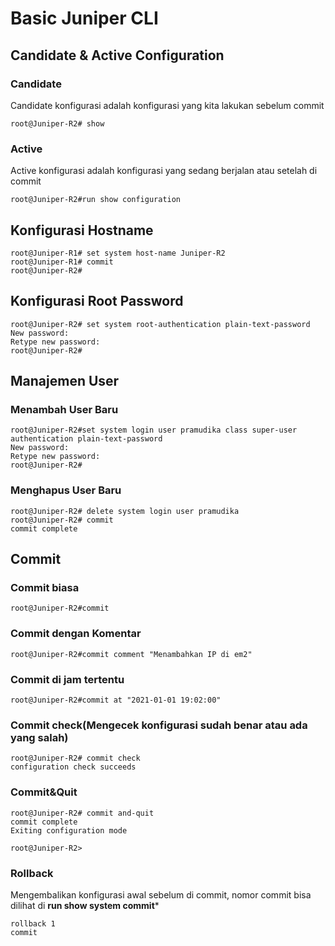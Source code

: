 # Basic Juniper CLI



## Candidate & Active Configuration

### Candidate
Candidate konfigurasi adalah konfigurasi yang kita lakukan sebelum commit

```Shell
root@Juniper-R2# show
```

### Active
Active konfigurasi adalah konfigurasi yang sedang berjalan atau setelah di commit

```Shell
root@Juniper-R2#run show configuration
```
## Konfigurasi Hostname

```Shell
root@Juniper-R1# set system host-name Juniper-R2
root@Juniper-R1# commit 
root@Juniper-R2#
```

## Konfigurasi Root Password

```Shell
root@Juniper-R2# set system root-authentication plain-text-password    
New password:
Retype new password:
root@Juniper-R2#
```

## Manajemen User

### Menambah User Baru

```Shell
root@Juniper-R2#set system login user pramudika class super-user authentication plain-text-password 
New password:
Retype new password:
root@Juniper-R2#
```
### Menghapus User Baru
```Shell
root@Juniper-R2# delete system login user pramudika 
root@Juniper-R2# commit 
commit complete
```

## Commit

### Commit biasa
```Shell
root@Juniper-R2#commit
```

### Commit dengan Komentar

```Shell
root@Juniper-R2#commit comment "Menambahkan IP di em2"
```

### Commit di jam tertentu

```Shell
root@Juniper-R2#commit at "2021-01-01 19:02:00"
```

### Commit check(Mengecek konfigurasi sudah benar atau ada yang salah)

```Shell
root@Juniper-R2# commit check 
configuration check succeeds
```

### Commit&Quit

```Shell
root@Juniper-R2# commit and-quit 
commit complete
Exiting configuration mode

root@Juniper-R2> 
```
### Rollback

Mengembalikan konfigurasi awal sebelum di commit, nomor commit bisa dilihat di **run show system commit***

```Shell
rollback 1
commit
```



